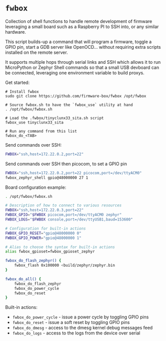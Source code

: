# `fwbox`

Collection of shell functions to handle remote development of firmware leveraging
a small board such as a Raspberry PI to SSH into, or any similar hardware.

This script builds-up a command that will program a firmware, toggle a GPIO pin,
start a GDB server like OpenOCD... without requiring extra scripts installed
on the remote server.

It supports multiple hops through serial links and SSH which allows it to run
MicroPython or Zephyr Shell commands so that a small USB devboard can be
connected, leveraging one environment variable to build proxys.

Get started:

```
# Install fwbox
sudo git clone https://github.com/firmware-box/fwbox /opt/fwbox

# Source fwbox.sh to have the `fwbox_use` utility at hand
. /opt/fwbox/fwbox.sh

# Load the .fwbox/tinyclunx33_sita.sh script
fwbox_use tinyclunx33_sita

# Run any command from this list
fwbox_do_<TAB>
```

Send commands over SSH:

```bash
FWBOX="ssh,host=172.22.0.2,port=22"
```

Send commands over SSH then picocom, to set a GPIO pin

```bash
FWBOX="ssh,host=172.22.0.2,port=22 picocom,port=/dev/ttyACM0"
fwbox_zephyr_shell gpio@48000000 27 1
```

Board configuration example:

```bash
. /opt/fwbox/fwbox.sh

# Description of how to connect to various resources
FWBOX="ssh,host=172.22.0.3,port=22"
FWBOX_GPIO="$FWBOX picocom,port=/dev/ttyACM0 zephyr"
FWBOX_LOGS="$FWBOX console,port=/dev/ttyUSB1,baud=153600"

# Configuration for built-in actions
FWBOX_GPIO_RESET="gpio@48000000 0"
FWBOX_GPIO_POWER="gpio@48000000 1"

# Alias to choose the syntax for built-in actions
alias fwbox_gpioset=fwbox_gpioset_zephyr

fwbox_do_flash_zephyr() {
    fwbox_flash 0x100000 <build/zephyr/zephyr.bin
}

fwbox_do_all() {
    fwbox_do_flash_zephyr
    fwbox_do_power_cycle
    fwbox_do_reset
}
```

Built-in actions:

- `fwbox_do_power_cycle` - issue a power cycle by toggling GPIO pins
- `fwbox_do_reset` - issue a soft reset by toggling GPIO pins
- `fwbox_do_dmesg` - access to the dmesg kernel debug messages feed
- `fwbox_do_logs` - access to the logs from the device over serial
